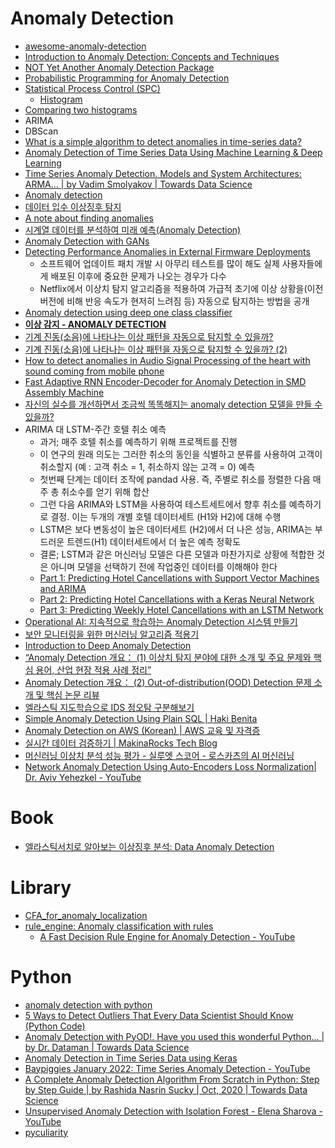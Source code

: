 Anomaly Detection
=================

* [awesome-anomaly-detection](https://github.com/hoya012/awesome-anomaly-detection)
* [Introduction to Anomaly Detection: Concepts and Techniques](https://iwringer.wordpress.com/2015/11/17/anomaly-detection-concepts-and-techniques/)
* [NOT Yet Another Anomaly Detection Package](https://www.getlytics.com/blog/post/check_out_anomalyzer)
* [Probabilistic Programming for Anomaly Detection](http://blog.fastforwardlabs.com/post/143792498983/probabilistic-programming-for-anomaly-detection)
* [Statistical Process Control (SPC)](https://www.moresteam.com/toolbox/statistical-process-control-spc.cfm)
  * [Histogram](https://www.moresteam.com/toolbox/histogram.cfm)
* [Comparing two histograms](http://stackoverflow.com/questions/6499491/comparing-two-histograms)
* ARIMA
* DBScan
* [What is a simple algorithm to detect anomalies in time-series data?](https://www.quora.com/What-is-a-simple-algorithm-to-detect-anomalies-in-time-series-data)
* [Anomaly Detection of Time Series Data Using Machine Learning & Deep Learning](https://www.xenonstack.com/blog/data-science/anomaly-detection-of-time-series-data-using-machine-learning-deep-learning)
* [Time Series Anomaly Detection. Models and System Architectures: ARMA… | by Vadim Smolyakov | Towards Data Science](https://towardsdatascience.com/time-series-anomaly-detection-b10fdb542974)
* [Anomaly detection](http://www.slideshare.net/ChulKim12/anomaly-detection-63382182)
* [데이터 입수 이상징후 탐지](http://readme.skplanet.com/?p=13557)
* [A note about finding anomalies](https://towardsdatascience.com/a-note-about-finding-anomalies-f9cedee38f0b)
* [시계열 데이터를 분석하여 미래 예측(Anomaly Detection)](https://www.popit.kr/%EC%8B%9C%EA%B3%84%EC%97%B4-%EB%8D%B0%EC%9D%B4%ED%84%B0%EB%A5%BC-%EB%B6%84%EC%84%9D%ED%95%98%EC%97%AC-%EB%AF%B8%EB%9E%98-%EC%98%88%EC%B8%A1-%ED%95%98%EA%B8%B0anomaly-detection/)
* [Anomaly Detection with GANs](https://www.slideshare.net/ssuser06e0c5/anomaly-detection-with-gans)
* [Detecting Performance Anomalies in External Firmware Deployments](https://medium.com/netflix-techblog/detecting-performance-anomalies-in-external-firmware-deployments-ed41b1bfcf46)
  * 소프트웨어 업데이트 패치 개발 시 아무리 테스트를 많이 해도 실제 사용자들에게 배포된 이후에 중요한 문제가 나오는 경우가 다수
  * Netflix에서 이상치 탐지 알고리즘을 적용하여 가급적 초기에 이상 상황을(이전 버전에 비해 반응 속도가 현저히 느려짐 등) 자동으로 탐지하는 방법을 공개
* [Anomaly detection using deep one class classifier](https://www.slideshare.net/ssuser06e0c5/anomaly-detection-using-deep-one-class-classifier)
* [**이상 감지 - ANOMALY DETECTION**](http://intothedata.com/02.scholar_category/anomaly_detection)
* [기계 진동(소음)에 나타나는 이상 패턴을 자동으로 탐지할 수 있을까?](https://inforience.net/2019/05/07/machine_vibration/)
* [기계 진동(소음)에 나타나는 이상 패턴을 자동으로 탐지할 수 있을까? (2)](https://inforience.net/2019/06/08/machine-vibration2)
* [How to detect anomalies in Audio Signal Processing of the heart with sound coming from mobile phone](https://medium.com/@luigi.bungaro/how-to-detect-anomalies-in-audio-signal-processing-of-the-heart-with-sound-coming-from-mobile-e034e8fd709b)
* [Fast Adaptive RNN Encoder-Decoder for Anomaly Detection in SMD Assembly Machine](https://github.com/YeongHyeon/FARED_for_Anomaly_Detection)
* [자신의 실수를 개선하면서 조금씩 똑똑해지는 anomaly detection 모델을 만들 수 있을까?](https://inforience.net/2019/06/22/interactive-anomaly-detection/)
* ARIMA 대 LSTM-주간 호텔 취소 예측
  * 과거; 매주 호텔 취소를 예측하기 위해 프로젝트를 진행
  * 이 연구의 원래 의도는 그러한 취소의 동인을 식별하고 분류를 사용하여 고객이 취소할지 (예 : 고객 취소 = 1, 취소하지 않는 고객 = 0) 예측
  * 첫번째 단계는 데이터 조작에 pandad 사용. 즉, 주별로 취소를 정렬한 다음 매주 총 취소수를 얻기 위해 합산
  * 그런 다음 ARIMA와 LSTM을 사용하여 테스트세트에서 향후 취소를 예측하기로 결정. 이는 두개의 개별 호텔 데이터세트 (H1와 H2)에 대해 수행
  * LSTM은 보다 변동성이 높은 데이터세트 (H2)에서 더 나은 성능, ARIMA는 부드러운 트렌드(H1) 데이터세트에서 더 높은 예측 정확도
  * 결론; LSTM과 같은 머신러닝 모델은 다른 모델과 마찬가지로 상황에 적합한 것은 아니며 모델을 선택하기 전에 작업중인 데이터를 이해해야 한다
  * [Part 1: Predicting Hotel Cancellations with Support Vector Machines and ARIMA](https://www.michael-grogan.com/hotel-cancellations/)
  * [Part 2: Predicting Hotel Cancellations with a Keras Neural Network](https://www.michael-grogan.com/hotel-cancellations-neuralnetwork/)
  * [Part 3: Predicting Weekly Hotel Cancellations with an LSTM Network](https://www.michael-grogan.com/hotel-cancellations-lstm/)
* [Operational AI: 지속적으로 학습하는 Anomaly Detection 시스템 만들기](https://deview.kr/2019/schedule/286)
* [보안 모니터링을 위한 머신러닝 알고리즘 적용기](https://engineering.linecorp.com/ko/blog/machine-learning-for-security-monitoring/)
* [Introduction to Deep Anomaly Detection](https://kh-kim.github.io/blog/2019/12/12/Deep-Anomaly-Detection.html)
* [“Anomaly Detection 개요： (1) 이상치 탐지 분야에 대한 소개 및 주요 문제와 핵심 용어, 산업 현장 적용 사례 정리”](http://research.sualab.com/introduction/review/2020/01/30/anomaly-detection-overview-1.html)
* [Anomaly Detection 개요： (2) Out-of-distribution(OOD) Detection 문제 소개 및 핵심 논문 리뷰](http://research.sualab.com/introduction/review/2020/02/20/anomaly-detection-overview-2.html)
* [엘라스틱 지도학습으로 IDS 정오탐 구분해보기](https://www.popit.kr/%EC%97%98%EB%9D%BC%EC%8A%A4%ED%8B%B1-%EC%A7%80%EB%8F%84%ED%95%99%EC%8A%B5%EC%9C%BC%EB%A1%9C-ids-%EC%A0%95%EC%98%A4%ED%83%90-%EA%B5%AC%EB%B6%84%ED%95%B4%EB%B3%B4%EA%B8%B0/)
* [Simple Anomaly Detection Using Plain SQL | Haki Benita](https://hakibenita.com/sql-anomaly-detection)
* [Anomaly Detection on AWS (Korean) | AWS 교육 및 자격증](https://www.aws.training/Details/Video?id=61180)
* [실시간 데이터 검증하기 | MakinaRocks Tech Blog](https://makinarocks.github.io/testing-data-in-online-env/)
* [머신러닝 이상치 분석 성능 평가 - 실루엣 스코어 - 로스카츠의 AI 머신러닝](https://losskatsu.github.io/machine-learning/silhouette-score/)
* [Network Anomaly Detection Using Auto-Encoders Loss Normalization| Dr. Aviv Yehezkel - YouTube](https://www.youtube.com/watch?v=PK93Vt1ms8g)

# Book
* [엘라스틱서치로 알아보는 이상징후 분석: Data Anomaly Detection](https://play.google.com/store/books/details/강명훈_엘라스틱서치로_알아보는_이상징후_분석?id=eqjDDwAAQBAJ)

# Library
* [CFA_for_anomaly_localization](https://github.com/sungwool/cfa_for_anomaly_localization)
* [rule_engine: Anomaly classification with rules](https://github.com/jjthomas/rule_engine)
  * [A Fast Decision Rule Engine for Anomaly Detection - YouTube](https://www.youtube.com/watch?v=KSf3NoXONqI)

# Python
* [anomaly detection with python](https://speakerdeck.com/rosiebloxsom/anomaly-detection-with-python)
* [5 Ways to Detect Outliers That Every Data Scientist Should Know (Python Code)](https://towardsdatascience.com/5-ways-to-detect-outliers-that-every-data-scientist-should-know-python-code-70a54335a623)
* [Anomaly Detection with PyOD!. Have you used this wonderful Python… | by Dr. Dataman | Towards Data Science](https://towardsdatascience.com/anomaly-detection-with-pyod-b523fc47db9)
* [Anomaly Detection in Time Series Data using Keras](https://morioh.com/p/41c762032173)
* [Baypiggies January 2022: Time Series Anomaly Detection - YouTube](https://www.youtube.com/watch?v=I58aW_w1dwk)
* [A Complete Anomaly Detection Algorithm From Scratch in Python: Step by Step Guide | by Rashida Nasrin Sucky | Oct, 2020 | Towards Data Science](https://towardsdatascience.com/a-complete-anomaly-detection-algorithm-from-scratch-in-python-step-by-step-guide-e1daf870336e)
* [Unsupervised Anomaly Detection with Isolation Forest - Elena Sharova - YouTube](https://www.youtube.com/watch?v=5p8B2Ikcw-k)
* [pyculiarity](https://pypi.python.org/pypi/pyculiarity/0.0.2)
